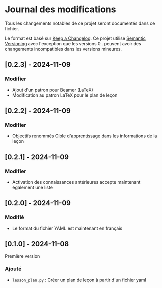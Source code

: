 # Journal des modifications

Tous les changements notables de ce projet seront documentés dans ce fichier.

Le format est basé sur [Keep a Changelog](https://keepachangelog.com/en/1.1.0/).
Ce projet utilise [Semantic Versioning](https://semver.org/spec/v2.0.0.html) avec
l'exception que les versions 0.*.* peuvent avoir des changements incompatibles dans les versions mineures.

## [0.2.3] - 2024-11-09
### Modifier
- Ajout d'un patron pour Beamer (LaTeX)
- Modification au patron LaTeX pour le plan de leçon

## [0.2.2] - 2024-11-09
### Modifier
- Objectifs renommés Cible d'apprentissage dans les informations de la leçon
  
## [0.2.1] - 2024-11-09
### Modifier
- Activation des connaissances antérieures accepte maintenant également une liste

## [0.2.0] - 2024-11-09
### Modifié
- Le format du fichier YAML est maintenant en français

## [0.1.0] - 2024-11-08
Première version
### Ajouté
- `lesson_plan.py` : Créer un plan de leçon à partir d'un fichier yaml
